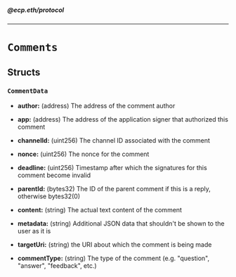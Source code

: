 ##### @ecp.eth/protocol

----

# `Comments`





## Structs

### `CommentData`


- **author:** (address) The address of the comment author



- **app:** (address) The address of the application signer that authorized this comment



- **channelId:** (uint256) The channel ID associated with the comment



- **nonce:** (uint256) The nonce for the comment



- **deadline:** (uint256) Timestamp after which the signatures for this comment become invalid



- **parentId:** (bytes32) The ID of the parent comment if this is a reply, otherwise bytes32(0)


- **content:** (string) The actual text content of the comment



- **metadata:** (string) Additional JSON data that shouldn't be shown to the user as it is



- **targetUri:** (string) the URI about which the comment is being made



- **commentType:** (string) The type of the comment (e.g. "question", "answer", "feedback", etc.)











